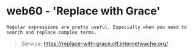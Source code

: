 # web60 - 'Replace with Grace'
    Regular expressions are pretty useful. Especially when you need to search and replace complex terms.

> Service: https://replace-with-grace.ctf.internetwache.org/

